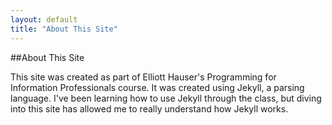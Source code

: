 ```yaml
---
layout: default
title: "About This Site"
---
```


##About This Site

This site was created as part of Elliott Hauser's Programming for Information Professionals course. It was created using Jekyll, a parsing language. I've been learning how to use Jekyll through the class, but diving into this site has allowed me to really understand how Jekyll works. 

